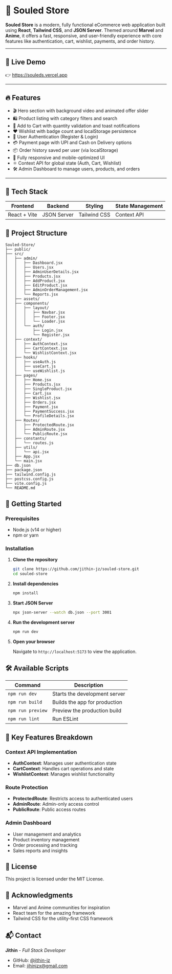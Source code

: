 # 🛒 Souled Store

**Souled Store** is a modern, fully functional eCommerce web application built using **React**, **Tailwind CSS**, and **JSON Server**. Themed around **Marvel** and **Anime**, it offers a fast, responsive, and user-friendly experience with core features like authentication, cart, wishlist, payments, and order history.

---

## 🚀 Live Demo

👉 https://souleds.vercel.app

---

## 🔥 Features

- 🎬 Hero section with background video and animated offer slider  
- 🛍️ Product listing with category filters and search  
- 🛒 Add to Cart with quantity validation and toast notifications  
- ❤️ Wishlist with badge count and localStorage persistence  
- 🔐 User Authentication (Register & Login)  
- 💳 Payment page with UPI and Cash on Delivery options  
- 📦 Order history saved per user (via localStorage)  
- 📱 Fully responsive and mobile-optimized UI  
- ⚛️ Context API for global state (Auth, Cart, Wishlist)  
- 🛠️ Admin Dashboard to manage users, products, and orders  

---

## 🧱 Tech Stack

| Frontend     | Backend      | Styling       | State Management |
|--------------|--------------|---------------|------------------|
| React + Vite | JSON Server  | Tailwind CSS  | Context API      |

## 📁 Project Structure

```
Souled-Store/
├── public/
├── src/
│   ├── admin/
│   │   ├── Dashboard.jsx
│   │   ├── Users.jsx
│   │   ├── AdminUserDetails.jsx
│   │   ├── Products.jsx
│   │   ├── AddProduct.jsx
│   │   ├── EditProduct.jsx
│   │   ├── AdminOrderManagement.jsx
│   │   └── Reports.jsx
│   ├── assets/
│   ├── components/
│   │   ├── layout/
│   │   │   ├── Navbar.jsx
│   │   │   ├── Footer.jsx
│   │   │   └── Loader.jsx
│   │   └── auth/
│   │       ├── Login.jsx
│   │       └── Register.jsx
│   ├── context/
│   │   ├── AuthContext.jsx
│   │   ├── CartContext.jsx
│   │   └── WishlistContext.jsx
│   ├── hooks/
│   │   ├── useAuth.js
│   │   ├── useCart.js
│   │   └── useWishlist.js
│   ├── pages/
│   │   ├── Home.jsx
│   │   ├── Products.jsx
│   │   ├── SingleProduct.jsx
│   │   ├── Cart.jsx
│   │   ├── Wishlist.jsx
│   │   ├── Orders.jsx
│   │   ├── Payment.jsx
│   │   ├── PaymentSuccess.jsx
│   │   └── ProfileDetails.jsx
│   ├── Routes/
│   │   ├── ProtectedRoute.jsx
│   │   ├── AdminRoute.jsx
│   │   └── PublicRoute.jsx
│   ├── constants/
│   │   └── routes.js
│   ├── utils/
│   │   └── api.jsx
│   ├── App.jsx
│   └── main.jsx
├── db.json
├── package.json
├── tailwind.config.js
├── postcss.config.js
├── vite.config.js
└── README.md
```

## 🚀 Getting Started

### Prerequisites

- Node.js (v14 or higher)
- npm or yarn

### Installation

1. **Clone the repository**
   ```bash
   git clone https://github.com/jithin-jz/souled-store.git
   cd souled-store
   ```

2. **Install dependencies**
   ```bash
   npm install
   ```

3. **Start JSON Server**
   ```bash
   npx json-server --watch db.json --port 3001
   ```

4. **Run the development server**
   ```bash
   npm run dev
   ```

5. **Open your browser**
   
   Navigate to `http://localhost:5173` to view the application.

## 🛠️ Available Scripts

| Command | Description |
|---------|-------------|
| `npm run dev` | Starts the development server |
| `npm run build` | Builds the app for production |
| `npm run preview` | Preview the production build |
| `npm run lint` | Run ESLint |

## 🌟 Key Features Breakdown

### Context API Implementation
- **AuthContext**: Manages user authentication state
- **CartContext**: Handles cart operations and state
- **WishlistContext**: Manages wishlist functionality

### Route Protection
- **ProtectedRoute**: Restricts access to authenticated users
- **AdminRoute**: Admin-only access control
- **PublicRoute**: Public access routes

### Admin Dashboard
- User management and analytics
- Product inventory management
- Order processing and tracking
- Sales reports and insights

## 📄 License

This project is licensed under the MIT License.

## 🙏 Acknowledgments

- Marvel and Anime communities for inspiration
- React team for the amazing framework
- Tailwind CSS for the utility-first CSS framework

## 📬 Contact

**Jithin** - *Full Stack Developer*

- GitHub: [@jithin-jz](https://github.com/jithin-jz)
- Email: jihinjzx@gmail.com
